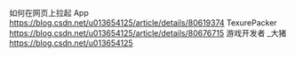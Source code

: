 如何在网页上拉起 App https://blog.csdn.net/u013654125/article/details/80619374
TexurePacker https://blog.csdn.net/u013654125/article/details/80676715
游戏开发者 _大猪 https://blog.csdn.net/u013654125
